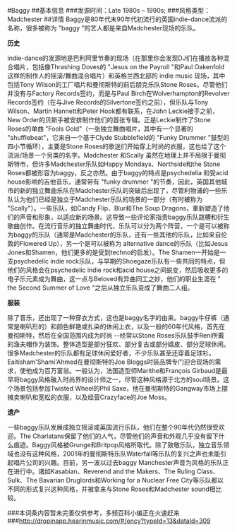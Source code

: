 #Baggy
##基本信息
###发源时间：Late 1980s – 1990s;
###风格类型：Madchester
##详情
Baggy是80年代末90年代初流行的英国indie-dance流派的名称，很多被称为 "baggy "的艺人都是来自Madchester现场的乐队。



**历史**

indie-dance的发源地是巴利阿里节奏的现场（在那里你会发现DJ们在播放各种混合唱片，包括像Thrashing Doves的 "Jesus on
the Payroll "和Paul Oakenfold这样的制作人的摇滚/舞曲混合唱片）和英格兰西北部的 indie music 现场，其中包括Tony
Wilson的工厂唱片和曼彻斯特的前后朋克乐队Stone Roses。尽管他们并没有与Factory Records签约，而是与Paul
Birch在Wolverhampton的Revolver Records签约（在与Jive Records的Silvertone签约之前），但乐队与Tony
Wilson、Martin Hannett和Peter Hook都有联系，在John Leckie接手之前，New
Order的贝斯手被安排制作他们的首张专辑。正是Leckie制作了Stone Roses的单曲 "Fools Gold"（一张独立舞曲唱片，其中有一个显著的
"shufflebeat"，它来自一个基于Clyde Stubblefield的 "Funky Drummer "鼓型的四小节循环），主要是Stone
Roses的歌迷们开始穿上时尚的衣服，这也给了这个流派/场景一个另类的名字。Madchester 和Scally
虽然在地理上并不局限于曼彻斯特市，但许多Madchester乐队如Happy Mondays、Northside和the Stone
Roses都被形容为baggy，反之亦然。由于baggy的特点是psychedelia 和受acid house影响的吉他音乐，通常带有 "funky
drummer
"的节奏，因此，英国其他城市的新的独立舞曲乐队在Madchester乐队的突破后出现了，尽管利物浦的一些乐队认为他们已经是独立于Madchester乐队的场景的一部分（有时被称为
"Scally"）。一些乐队，如Candy Flip、Blur和The Soup
Dragons，重新塑造了他们的声音和形象，以适应新的场景。这导致一些评论家指责baggy乐队跳槽和衍生歌曲创作。在流行音乐的独立舞曲时代，乐队可以分为两个阵营，一个是可以被称为baggy的乐队（通常是Madchester的乐队，还有一些其他的乐队，比如来自伦敦的Flowered
Up），另一个是可以被称为 alternative dance的乐队（比如Jesus Jones和Shamen，他们更多的是受到techno的启发）。The
Shamen一开始是一支psychedelic indie
rock乐队，与早期的Shoegaze乐队有一些共同的特点，但他们的风格会在psychedelic indie rock和acid
house之间蜕变，然后吸收更多的电子乐元素成为舞曲，这一点与Beloved有异曲同工之妙，他们的职业生涯在 " the Second Summer of
Love "之后从独立乐队变成了舞曲二人组。



**服装**

除了音乐，还出现了一种穿衣方式，这也是baggy名字的由来。baggy牛仔裤（通常是喇叭形的）和颜色鲜艳或扎染的休闲上衣，以及一般的60年代风格，首先在曼彻斯特，然后在全国范围内成为时尚
--经常以Stone
Roses乐队鼓手Reni所戴的渔夫帽作为装饰。整体造型是部分狂欢、部分复古或部分嬉皮、部分足球休闲。很多Madchester的乐队都有足球休闲爱好者，不少乐队甚至还穿着足球衫。Eaitisham'Shami'Ahmed在曼彻斯特的Joe
Bloggs时装品牌专门迎合现场的需求，使他成为百万富翁。一般认为，法国造型师Marithe和François
Girbaud是最早将baggy风格融入时尚界的设计师之一，尽管这种风格源于北方的soul场景。这个场景包括参加Twisted Wheel的Phil
Saxe，他在曼彻斯特的Gangway市场上摆摊卖喇叭和宽松的衣服，以及经营Crazyface的Joe Moss。



**遗产**

一些baggy乐队发展成独立摇滚或英国流行乐队，他们在整个90年代仍然很受欢迎。The
Charlatans保留了他们的人气，尽管他们的声音和外观几乎没有留下什么痕迹。Baggy风格被Grunge和Britpop风格所取代。除了致敬乐队，独立音乐领域也没有这种风格，2001年的曼彻斯特乐队Waterfall等乐队的复兴之声也未能引起唱片公司的兴趣。目前，另一波以过去baggy
Manchester声音为风格的乐队正在进行中。诸如Kasabian、Reverend and the Makers、The Ruling
Class、Sulk、The Bavarian Druglords和Working for a Nuclear Free
City等乐队都以不同的形式复兴这种风格，并被拿来与Stone Roses和Madchester sound相比较。

###本词条内容暂未完善仅供参考，多频百科小编正在火速赶来
###http://dropinapp.hearinmusic.com/#/ency?typeId=13&dataId=309
